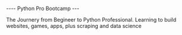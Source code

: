  ----   Python Pro Bootcamp --- 

The Journery from Begineer to Python Professional. Learning to build websites, games, apps, plus scraping and data science
